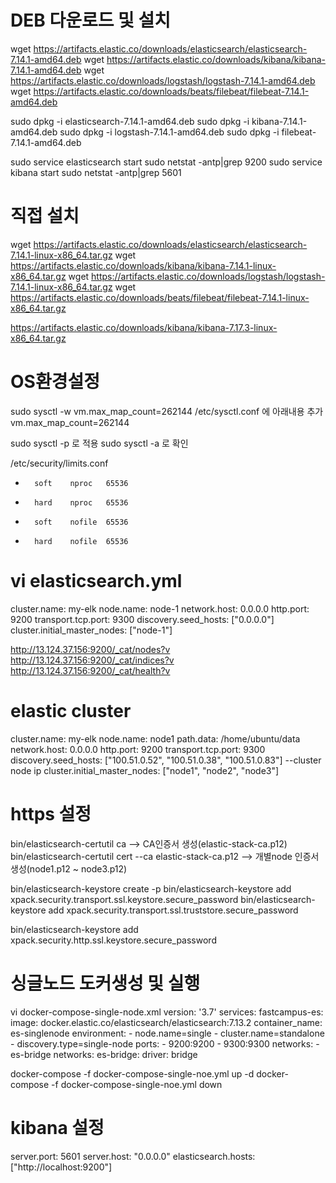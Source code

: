 
# DEB 다운로드 및 설치
wget https://artifacts.elastic.co/downloads/elasticsearch/elasticsearch-7.14.1-amd64.deb
wget https://artifacts.elastic.co/downloads/kibana/kibana-7.14.1-amd64.deb
wget https://artifacts.elastic.co/downloads/logstash/logstash-7.14.1-amd64.deb
wget https://artifacts.elastic.co/downloads/beats/filebeat/filebeat-7.14.1-amd64.deb

sudo dpkg -i elasticsearch-7.14.1-amd64.deb
sudo dpkg -i kibana-7.14.1-amd64.deb
sudo dpkg -i logstash-7.14.1-amd64.deb
sudo dpkg -i filebeat-7.14.1-amd64.deb


sudo service elasticsearch start
sudo netstat -antp|grep 9200
sudo service kibana start
sudo netstat -antp|grep 5601

# 직접 설치
wget https://artifacts.elastic.co/downloads/elasticsearch/elasticsearch-7.14.1-linux-x86_64.tar.gz
wget https://artifacts.elastic.co/downloads/kibana/kibana-7.14.1-linux-x86_64.tar.gz
wget https://artifacts.elastic.co/downloads/logstash/logstash-7.14.1-linux-x86_64.tar.gz
wget https://artifacts.elastic.co/downloads/beats/filebeat/filebeat-7.14.1-linux-x86_64.tar.gz


https://artifacts.elastic.co/downloads/kibana/kibana-7.17.3-linux-x86_64.tar.gz

# OS환경설정
sudo sysctl -w vm.max_map_count=262144
/etc/sysctl.conf 에 아래내용 추가
vm.max_map_count=262144

sudo sysctl -p 로 적용
sudo sysctl -a 로 확인

/etc/security/limits.conf
*       soft    nproc   65536
*       hard    nproc   65536
*       soft    nofile  65536
*       hard    nofile  65536

# vi elasticsearch.yml
cluster.name: my-elk
node.name: node-1
network.host: 0.0.0.0
http.port: 9200
transport.tcp.port: 9300
discovery.seed_hosts: ["0.0.0.0"]
cluster.initial_master_nodes: ["node-1"]


http://13.124.37.156:9200/_cat/nodes?v
http://13.124.37.156:9200/_cat/indices?v
http://13.124.37.156:9200/_cat/health?v


# elastic cluster
cluster.name: my-elk
node.name: node1
path.data: /home/ubuntu/data
network.host: 0.0.0.0
http.port: 9200
transport.tcp.port: 9300
discovery.seed_hosts: ["100.51.0.52", "100.51.0.38", "100.51.0.83"]    --cluster node ip
cluster.initial_master_nodes: ["node1", "node2", "node3"]

# https 설정
bin/elasticsearch-certutil ca    --> CA인증서 생성(elastic-stack-ca.p12)
bin/elasticsearch-certutil cert --ca elastic-stack-ca.p12         --> 개별node 인증서생성(node1.p12 ~ node3.p12)


bin/elasticsearch-keystore create -p
bin/elasticsearch-keystore add xpack.security.transport.ssl.keystore.secure_password
bin/elasticsearch-keystore add xpack.security.transport.ssl.truststore.secure_password


bin/elasticsearch-keystore add xpack.security.http.ssl.keystore.secure_password



# 싱글노드 도커생성 및 실행
vi docker-compose-single-node.xml 
version: '3.7'
services:
  fastcampus-es:
    image: docker.elastic.co/elasticsearch/elasticsearch:7.13.2
    container_name: es-singlenode
    environment:
      - node.name=single
      - cluster.name=standalone
      - discovery.type=single-node
    ports:
      - 9200:9200
      - 9300:9300
    networks:
      - es-bridge
networks:
  es-bridge:
    driver: bridge


docker-compose -f docker-compose-single-noe.yml up -d
docker-compose -f docker-compose-single-noe.yml down


# kibana 설정
server.port: 5601
server.host: "0.0.0.0"
elasticsearch.hosts: ["http://localhost:9200"]